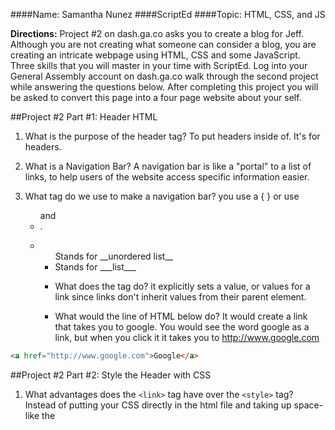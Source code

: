 ####Name: Samantha Nunez
####ScriptEd
####Topic: HTML, CSS, and JS

**Directions:** Project #2 on dash.ga.co asks you to create a blog for Jeff. Although you are not creating what someone can consider a blog, you are creating an intricate webpage using HTML, CSS and some JavaScript. Three skills that you will master in your time with ScriptEd. Log into your General Assembly account on dash.ga.co walk through the second project while answering the questions below. After completing this project you will be asked to convert this page into a four page website about your self.


##Project #2 Part #1: Header HTML
1. What is the purpose of the header tag? To put headers inside of. It's for headers.

2. What is a Navigation Bar? A navigation bar is like a "portal" to a list of links, to help users of the website access           specific information easier.

3. What tag do we use to make a navigation bar? you use a { } or use <ul> and <li>.

4.  <ul> Stands for __unordered list__
    <li> Stands for ___list___

5. What does the <a> tag do? it explicitly sets a value, or values for a link since links don't inherit values from their parent element.

6. What would the line of HTML below do?  It would create a link that takes you to google. You would see the word google as a link, but when you click it it takes you to http://www.google.com

``` html
<a href="http://www.google.com">Google</a>
```

##Project #2 Part #2: Style the Header with CSS

1. What advantages does the `<link>` tag have over the `<style>` tag? Instead of putting your CSS directly in the html file and taking up space-like the <style> tag, the <link> tag, is a connection from your html to a css, that has all he properties and attributes you want. It's advantageous because it makes your html shorter and easier to read-something especially convenient when you have dozens of style attributes.

2. What is normalize.css? it's a "thing" that basically renders the elements in your page consistent across all browsers and wherever your page is being seen, so it doesn't look messy.

3. Why do we need to add a padding property to the `<ul>` tag? to clear an area aroud nd the/a element and center the elements better.

4. What does the “inline” property do to a list of items? it makes them appear next to each other in the same line by default.

5. What do the following padding values do?

    padding: 25px 50px 75px 100px;

    * top padding is 25px
    * right padding is 50px
    * bottom padding is 75px
    * left padding is 100px

    padding: 20px;

    * top padding is 20px
    * right padding is 20px
    * bottom padding is 20px
    * left padding is 20px

6. What is the difference between padding and margin? Padding creates space on the inside of an element while margin creates space on the outside.

7. What did border-radius do to the square border around the image? It rounded off the corners.

##Project #2 Part #3: Responsive Design and Javascript

1. Why is responsive design becoming a more important aspect to consider when making a website compared to ten years ago? Responsive design is becoming more important because people today are lazy and impatient, and like things to be pretty. The less clicks it takes for me to get where I want to go, the better. It's easier and faster. Moreover, today there are hundreds of thousands of websites, and I guess the prettiest one wins, or something. You have to make your website stand out both visually and in terms of how efficient it is.

2. Why is it important to center and narrow text on a webpage? (think visually) If you center and narrow it, you only have to scroll down, but if the text just takes the whole width of the page, suddenly you have to scroll left, right, up and down. That's annoying, no one wants that.

3. What does this line of HTML do to an object? `margin: 0 auto;` It makes it so that theres 0 margin at the top and bottom, and auto margin at the left and right. This centers the text.

4. How does using `max-width` instead of `width` improve the readability of any webpage? max-width makes it so that the article elements cant be any bigger than whatever number you put in. it improves readability across different devices, for example, if your using a phone instead of a 15.6 inch laptop. It also keeps the page structured when you zoom in/out.

5. The media query to the below  will not be activated unless… you make the page narrower than 500px.

    ``` css
@media (max-width: 500px) {
    body {
        background: red;
    }
}
    ```

6. What does each digit of this Hexidecimal Color Code represent? #E78

 E represents ... the amount of redness

 7 represents ... the amount of greeness

 8 represents ... the amount of blueness

7. What is the Hex Color Code for true purple?  #990099

8. JAVASCRIPT is the programming language that allows websites to be interactive.

9. This tag allows us to add JavaScript into any webpage? <script>

10. What is an event? something that happens everytime you move your mouse, click something, mouse over things, press a key or scroll. by default they go unnotticed.

11. How does JavaScript use events?java can listen for specific events and sort of create reactions to them.

**Activity** Copy all the text from your project so far into a new JS Bin workspace. From there you can change the site to an “About Me” website about yourself. To do this you will need to do the following:

- Manipulate much of the text and tags to represent yourself… Not Jeff

- Make sure that your "Like" button functions. If it does not work ask a teacher for guidance.



